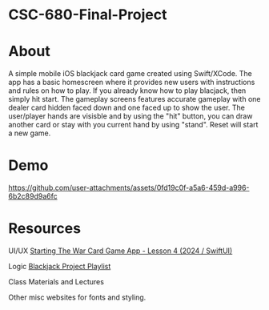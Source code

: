 # CSC-680-Final-Project
# About
A simple mobile iOS blackjack card game created using Swift/XCode. The app has a basic homescreen where it provides new users with instructions and rules on how to play. If you already know how to play blacjack, then simply hit start. The gameplay screens features accurate gameplay with one dealer card hidden faced down and one faced up to show the user. The user/player hands are visisble and by using the "hit" button, you can draw another card or stay with you current hand by using "stand". Reset will start a new game.

# Demo
https://github.com/user-attachments/assets/0fd19c0f-a5a6-459d-a996-6b2c89d9a6fc

# Resources
UI/UX
[Starting The War Card Game App - Lesson 4 (2024 / SwiftUI)](https://www.youtube.com/watch?v=2Zi-looUuIA)

Logic
[Blackjack Project Playlist](https://www.youtube.com/watch?v=7YUonlGtnvQ&list=PL8CHnV0NEH1esB1gDk3piMU8a2o4x1W2S)

Class Materials and Lectures

Other misc websites for fonts and styling.
